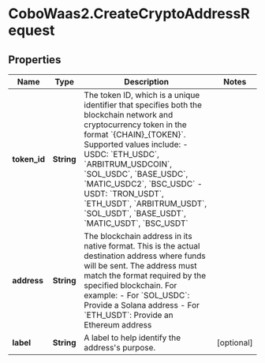 # CoboWaas2.CreateCryptoAddressRequest

## Properties

Name | Type | Description | Notes
------------ | ------------- | ------------- | -------------
**token_id** | **String** | The token ID, which is a unique identifier that specifies both the blockchain network and cryptocurrency token in the format &#x60;{CHAIN}_{TOKEN}&#x60;. Supported values include:   - USDC: &#x60;ETH_USDC&#x60;, &#x60;ARBITRUM_USDCOIN&#x60;, &#x60;SOL_USDC&#x60;, &#x60;BASE_USDC&#x60;, &#x60;MATIC_USDC2&#x60;, &#x60;BSC_USDC&#x60;   - USDT: &#x60;TRON_USDT&#x60;, &#x60;ETH_USDT&#x60;, &#x60;ARBITRUM_USDT&#x60;, &#x60;SOL_USDT&#x60;, &#x60;BASE_USDT&#x60;, &#x60;MATIC_USDT&#x60;, &#x60;BSC_USDT&#x60;  | 
**address** | **String** | The blockchain address in its native format. This is the actual destination address where funds will be sent. The address must match the format required by the specified blockchain. For example:   - For &#x60;SOL_USDC&#x60;: Provide a Solana address   - For &#x60;ETH_USDT&#x60;: Provide an Ethereum address  | 
**label** | **String** | A label to help identify the address&#39;s purpose. | [optional] 


